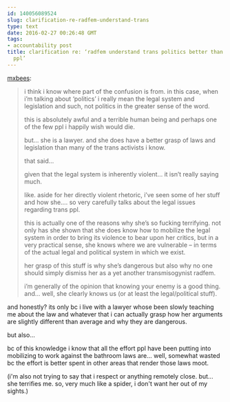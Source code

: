 ```yaml
---
id: 140056089524
slug: clarification-re-radfem-understand-trans
type: text
date: 2016-02-27 00:26:48 GMT
tags:
- accountability post
title: clarification re: ‘radfem understand trans politics better than some trans
  ppl’
---
```

<p><a class="tumblr_blog" href="http://mxbees.tumblr.com/post/140055863369">mxbees</a>:</p>
<blockquote>
<p>i think i know where part of the confusion is from. in this case, when i’m talking about ‘politics’ i really mean the legal system and legislation and such, not politics in the greater sense of the word.</p>

<p>this is absolutely awful and a terrible human being and perhaps one of the few ppl i happily wish would die.</p>

<p>but… she is a lawyer. and she does have a better grasp of laws and legislation than many of the trans activists i know.</p>

<p>that said…</p>

<p>given that the legal system is inherently violent… it isn’t really saying much.</p>

<p>like. aside for her directly violent rhetoric, i’ve seen some of her stuff and how she…. so very carefully talks about the legal issues regarding trans ppl.</p>

<p>this is actually one of the reasons why she’s so fucking terrifying. not only has she shown that she does know how to mobilize the legal system in order to bring its violence to bear upon her critics, but in a very practical sense, she knows where we are vulnerable – in terms of the actual legal and political system in which we exist.</p>

<p>her grasp of this stuff is why she’s dangerous but also why no one should simply dismiss her as a yet another transmisogynist radfem.</p>

<p>i’m generally of the opinion that knowing your enemy is a good thing. and… well, she clearly knows us (or at least the legal/political stuff).</p>
</blockquote>

and honestly? its only bc i live with a lawyer whose been slowly teaching me about the law and whatever that i can actually grasp how her arguments are slightly different than average and why they are dangerous.

but also...

bc of this knowledge i know that all the effort ppl have been putting into mobilizing to work against the bathroom laws are... well, somewhat wasted bc the effort is better spent in other areas that render those laws moot.

(i'm also not trying to say that i respect or anything remotely close. but... she terrifies me. so, very much like a spider, i don't want her out of my sights.)